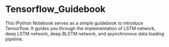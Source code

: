 # Tensorflow_Guidebook
This IPython Notebook serves as a simple guidebook to introduce Tensorflow. It guides you through the implementation of LSTM network, deep LSTM network, deep BLSTM network, and asynchronous data loading pipeline.
